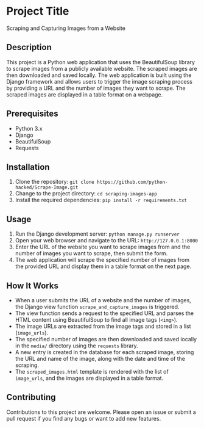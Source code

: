 # Project Title

Scraping and Capturing Images from a Website

## Description

This project is a Python web application that uses the BeautifulSoup library to scrape images from a publicly available website. The scraped images are then downloaded and saved locally. The web application is built using the Django framework and allows users to trigger the image scraping process by providing a URL and the number of images they want to scrape. The scraped images are displayed in a table format on a webpage.

## Prerequisites

- Python 3.x
- Django
- BeautifulSoup
- Requests

## Installation

1. Clone the repository: `git clone https://github.com/python-hacked/Scrape-Image.git`
2. Change to the project directory: `cd scraping-images-app`
3. Install the required dependencies: `pip install -r requirements.txt`

## Usage

1. Run the Django development server: `python manage.py runserver`
2. Open your web browser and navigate to the URL: `http://127.0.0.1:8000`
3. Enter the URL of the website you want to scrape images from and the number of images you want to scrape, then submit the form.
4. The web application will scrape the specified number of images from the provided URL and display them in a table format on the next page.

## How It Works

- When a user submits the URL of a website and the number of images, the Django view function `scrape_and_capture_images` is triggered.
- The view function sends a request to the specified URL and parses the HTML content using BeautifulSoup to find all image tags (`<img>`).
- The image URLs are extracted from the image tags and stored in a list (`image_urls`).
- The specified number of images are then downloaded and saved locally in the `media/` directory using the `requests` library.
- A new entry is created in the database for each scraped image, storing the URL and name of the image, along with the date and time of the scraping.
- The `scraped_images.html` template is rendered with the list of `image_urls`, and the images are displayed in a table format.

## Contributing

Contributions to this project are welcome. Please open an issue or submit a pull request if you find any bugs or want to add new features.